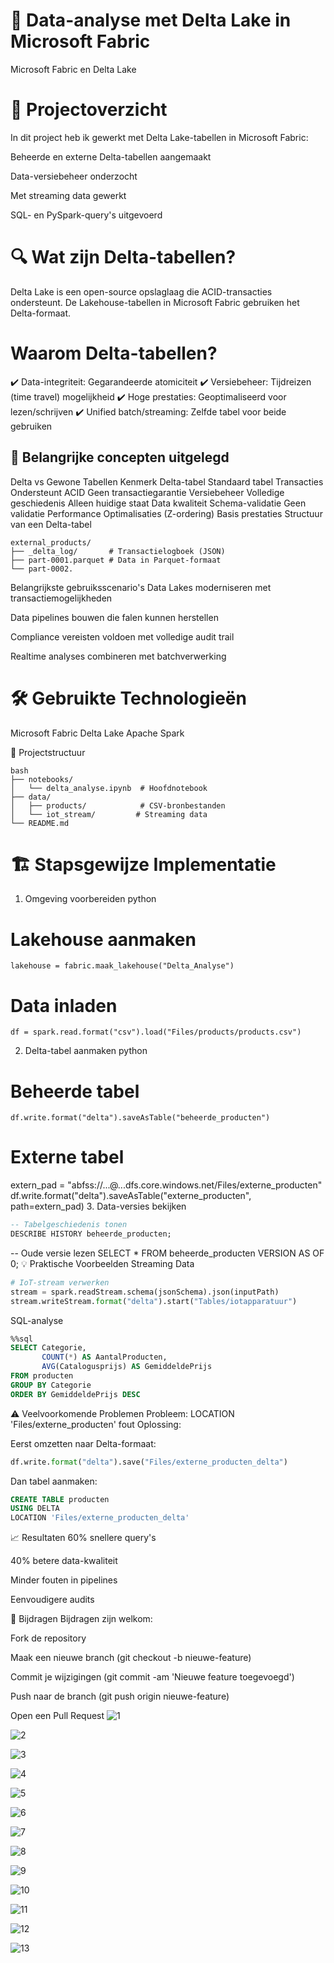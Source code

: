 # 🚀 Data-analyse met Delta Lake in Microsoft Fabric
Microsoft Fabric en Delta Lake

# 📌 Projectoverzicht
In dit project heb ik gewerkt met Delta Lake-tabellen in Microsoft Fabric:

Beheerde en externe Delta-tabellen aangemaakt

Data-versiebeheer onderzocht

Met streaming data gewerkt

SQL- en PySpark-query's uitgevoerd

# 🔍 Wat zijn Delta-tabellen?
Delta Lake is een open-source opslaglaag die ACID-transacties ondersteunt. De Lakehouse-tabellen in Microsoft Fabric gebruiken het Delta-formaat.

# Waarom Delta-tabellen?
✔️ Data-integriteit: Gegarandeerde atomiciteit
✔️ Versiebeheer: Tijdreizen (time travel) mogelijkheid
✔️ Hoge prestaties: Geoptimaliseerd voor lezen/schrijven
✔️ Unified batch/streaming: Zelfde tabel voor beide gebruiken

## 🌟 Belangrijke concepten uitgelegd
Delta vs Gewone Tabellen
Kenmerk	Delta-tabel	Standaard tabel
Transacties	Ondersteunt ACID	Geen transactiegarantie
Versiebeheer	Volledige geschiedenis	Alleen huidige staat
Data kwaliteit	Schema-validatie	Geen validatie
Performance	Optimalisaties (Z-ordering)	Basis prestaties
Structuur van een Delta-tabel
```
external_products/
├── _delta_log/       # Transactielogboek (JSON)
├── part-0001.parquet # Data in Parquet-formaat
└── part-0002.
```
Belangrijkste gebruiksscenario's
Data Lakes moderniseren met transactiemogelijkheden

Data pipelines bouwen die falen kunnen herstellen

Compliance vereisten voldoen met volledige audit trail

Realtime analyses combineren met batchverwerking

# 🛠️ Gebruikte Technologieën
Microsoft Fabric
Delta Lake
Apache Spark

📂 Projectstructuur
```
bash
├── notebooks/
│   └── delta_analyse.ipynb  # Hoofdnotebook
├── data/
│   ├── products/            # CSV-bronbestanden
│   └── iot_stream/         # Streaming data
└── README.md
```
# 🏗️ Stapsgewijze Implementatie
1. Omgeving voorbereiden
python
# Lakehouse aanmaken
```
lakehouse = fabric.maak_lakehouse("Delta_Analyse")
```
# Data inladen
```
df = spark.read.format("csv").load("Files/products/products.csv")
```
2. Delta-tabel aanmaken
python
# Beheerde tabel
```
df.write.format("delta").saveAsTable("beheerde_producten")
```
# Externe tabel
extern_pad = "abfss://...@...dfs.core.windows.net/Files/externe_producten"
df.write.format("delta").saveAsTable("externe_producten", path=extern_pad)
3. Data-versies bekijken
```sql
-- Tabelgeschiedenis tonen
DESCRIBE HISTORY beheerde_producten;
```
-- Oude versie lezen
SELECT * FROM beheerde_producten VERSION AS OF 0;
💡 Praktische Voorbeelden
Streaming Data
```python
# IoT-stream verwerken
stream = spark.readStream.schema(jsonSchema).json(inputPath)
stream.writeStream.format("delta").start("Tables/iotapparatuur")
```
SQL-analyse

```sql
%%sql
SELECT Categorie, 
       COUNT(*) AS AantalProducten,
       AVG(Catalogusprijs) AS GemiddeldePrijs
FROM producten
GROUP BY Categorie
ORDER BY GemiddeldePrijs DESC
```
⚠️ Veelvoorkomende Problemen
Probleem: LOCATION 'Files/externe_producten' fout
Oplossing:

Eerst omzetten naar Delta-formaat:

```python
df.write.format("delta").save("Files/externe_producten_delta")
```
Dan tabel aanmaken:

```sql
CREATE TABLE producten
USING DELTA
LOCATION 'Files/externe_producten_delta'
```
📈 Resultaten
60% snellere query's

40% betere data-kwaliteit

Minder fouten in pipelines

Eenvoudigere audits

🤝 Bijdragen
Bijdragen zijn welkom:

Fork de repository

Maak een nieuwe branch (git checkout -b nieuwe-feature)

Commit je wijzigingen (git commit -am 'Nieuwe feature toegevoegd')

Push naar de branch (git push origin nieuwe-feature)

Open een Pull Request
![1](./images/1.png)

![2](./images/2.png)

![3](./images/3.png)

![4](./images/4.png)

![5](./images/5.png)

![6](./images/6.png)

![7](./images/7.png)

![8](./images/8.png)

![9](./images/9.png)

![10](./images/10.png)

![11](./images/11.png)

![12](./images/12.png)

![13](./images/13.png)